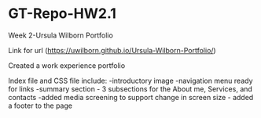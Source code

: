 # GT-Repo-HW2.1
Week 2-Ursula Wilborn Portfolio

Link for url  (https://uwilborn.github.io/Ursula-Wilborn-Portfolio/)

Created a work experience portfolio 

Index file and CSS file include:
    -introductory image
    -navigation menu ready for links
    -summary section
    - 3 subsections for the About me, Services, and contacts
    -added media screening to support change in screen size
    - added a footer to the page

